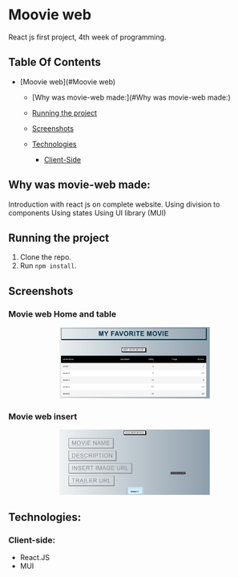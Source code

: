 # Moovie web
React js first project, 4th week of programming.

## Table Of Contents
- [Moovie web](#Moovie web)
  * [Why was movie-web made:](#Why was movie-web made:)
  * [Running the project](#running-the-project)
  * [Screenshots](#screenshots)
 
  * [Technologies](#technologies)
    + [Client-Side](#client-side)

  
## Why was movie-web made:

Introduction with react js on complete website.
Using division to components
Using states 
Using UI library (MUI)


## Running the project

1. Clone the repo.
2. Run `npm install`.

## Screenshots

### Movie web Home and table

<p align="center"><img src="./movie scn 1.png" width="300" /></p>


### Movie web insert 
<p align="center"><img src="./movie scn 2.png" width="300" /></p>

## Technologies:

### Client-side:
* React.JS
* MUI
